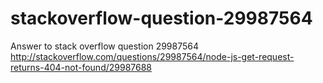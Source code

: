 # stackoverflow-question-29987564
Answer to stack overflow question 29987564 http://stackoverflow.com/questions/29987564/node-js-get-request-returns-404-not-found/29987688
